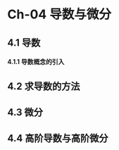 # Ch-04  导数与微分

## 4.1  导数

#### 4.1.1  导数概念的引入







## 4.2  求导数的方法





## 4.3  微分





## 4.4  高阶导数与高阶微分




